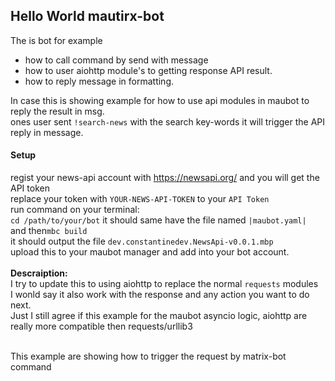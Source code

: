 ## Hello World mautirx-bot

The is bot for example<br>

* how to call command by send with message
* how to user aiohttp module's to getting response API result.
* how to reply message in formatting.

In case this is showing example for how to use api modules in maubot to reply the result in msg.<br>
ones user sent `!search-news` with the search key-words it will trigger the API reply in message.<br>

#### Setup

regist your news-api account with https://newsapi.org/ and you will get the API token<br>
replace your token with `YOUR-NEWS-API-TOKEN` to your `API Token`<br>
run command on your terminal:<br>
`cd /path/to/your/bot` it should same have the file named `|maubot.yaml|`<br>
and then`mbc build`<br>
it should output the file `dev.constantinedev.NewsApi-v0.0.1.mbp`<br>
upload this to your maubot manager and add into your bot account.<br>
<br>
**Descraiption:**<br>
I try to update this to using aiohttp to replace the normal `requests` modules<br>
I wonld say it also work with the response and any action you want to do next.<br>
Just I still agree if this example for the maubot asyncio logic, aiohttp are really more compatible then requests/urllib3<br>

<br>
This example are showing how to trigger the request by matrix-bot command<br>
